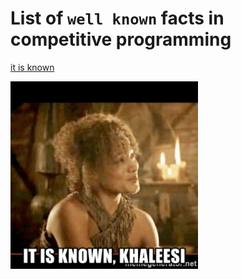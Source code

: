# List of `well known` facts in competitive programming

[it is known](https://www.youtube.com/watch?v=foqUPiwMiOM)

![it is known, Khaleesi](itsknown.png)
